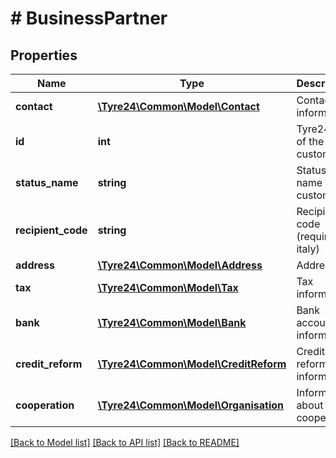 # # BusinessPartner

## Properties

Name | Type | Description | Notes
------------ | ------------- | ------------- | -------------
**contact** | [**\Tyre24\Common\Model\Contact**](.md) | Contact information | [optional]
**id** | **int** | Tyre24 id of the customer |
**status_name** | **string** | Status name of the customer | [optional]
**recipient_code** | **string** | Recipient code (required in italy) |
**address** | [**\Tyre24\Common\Model\Address**](.md) | Address | [optional]
**tax** | [**\Tyre24\Common\Model\Tax**](.md) | Tax information | [optional]
**bank** | [**\Tyre24\Common\Model\Bank**](.md) | Bank account information | [optional]
**credit_reform** | [**\Tyre24\Common\Model\CreditReform**](.md) | Credit reform information | [optional]
**cooperation** | [**\Tyre24\Common\Model\Organisation**](.md) | Information about cooperation | [optional]

[[Back to Model list]](../../README.md#models) [[Back to API list]](../../README.md#endpoints) [[Back to README]](../../README.md)

